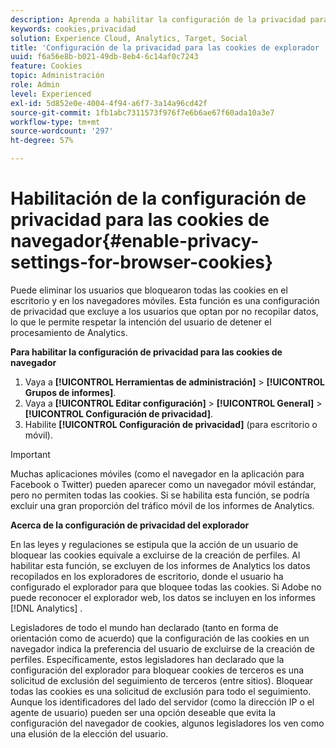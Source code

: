 ```yaml
---
description: Aprenda a habilitar la configuración de la privacidad para las cookies del explorador. Puede eliminar los usuarios que bloquearon todas las cookies en el escritorio y en los navegadores móviles.
keywords: cookies,privacidad
solution: Experience Cloud, Analytics, Target, Social
title: 'Configuración de la privacidad para las cookies de explorador '
uuid: f6a56e8b-b021-49db-8eb4-6c14af0c7243
feature: Cookies
topic: Administración
role: Admin
level: Experienced
exl-id: 5d852e0e-4004-4f94-a6f7-3a14a96cd42f
source-git-commit: 1fb1abc7311573f976f7e6b6ae67f60ada10a3e7
workflow-type: tm+mt
source-wordcount: '297'
ht-degree: 57%

---
```


# Habilitación de la configuración de privacidad para las cookies de navegador{#enable-privacy-settings-for-browser-cookies}

Puede eliminar los usuarios que bloquearon todas las cookies en el escritorio y en los navegadores móviles. Esta función es una configuración de privacidad que excluye a los usuarios que optan por no recopilar datos, lo que le permite respetar la intención del usuario de detener el procesamiento de Analytics.

**Para habilitar la configuración de privacidad para las cookies de navegador**

1. Vaya a **[!UICONTROL Herramientas de administración]** > **[!UICONTROL Grupos de informes]**.
1. Vaya a **[!UICONTROL Editar configuración]** > **[!UICONTROL General]** > **[!UICONTROL Configuración de privacidad]**.
1. Habilite **[!UICONTROL Configuración de privacidad]** (para escritorio o móvil).

>[!IMPORTANT]
>
>Muchas aplicaciones móviles (como el navegador en la aplicación para Facebook o Twitter) pueden aparecer como un navegador móvil estándar, pero no permiten todas las cookies. Si se habilita esta función, se podría excluir una gran proporción del tráfico móvil de los informes de Analytics.

**Acerca de la configuración de privacidad del explorador**

En las leyes y regulaciones se estipula que la acción de un usuario de bloquear las cookies equivale a excluirse de la creación de perfiles. Al habilitar esta función, se excluyen de los informes de Analytics los datos recopilados en los exploradores de escritorio, donde el usuario ha configurado el explorador para que bloquee todas las cookies. Si Adobe no puede reconocer el explorador web, los datos se incluyen en los informes [!DNL Analytics] .

Legisladores de todo el mundo han declarado (tanto en forma de orientación como de acuerdo) que la configuración de las cookies en un navegador indica la preferencia del usuario de excluirse de la creación de perfiles. Específicamente, estos legisladores han declarado que la configuración del explorador para bloquear cookies de terceros es una solicitud de exclusión del seguimiento de terceros (entre sitios). Bloquear todas las cookies es una solicitud de exclusión para todo el seguimiento. Aunque los identificadores del lado del servidor (como la dirección IP o el agente de usuario) pueden ser una opción deseable que evita la configuración del navegador de cookies, algunos legisladores los ven como una elusión de la elección del usuario.
